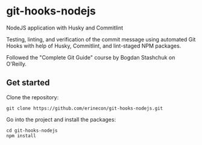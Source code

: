 # git-hooks-nodejs

NodeJS application with Husky and Commitlint

Testing, linting, and verification of the commit message using automated Git Hooks with help of
Husky, Commitlint, and lint-staged NPM packages.

Followed the "Complete Git Guide" course by Bogdan Stashchuk on O'Reilly.

## Get started

Clone the repository:

```
git clone https://github.com/erinecon/git-hooks-nodejs.git
```

Go into the project and install the packages:

```
cd git-hooks-nodejs
npm install
```
